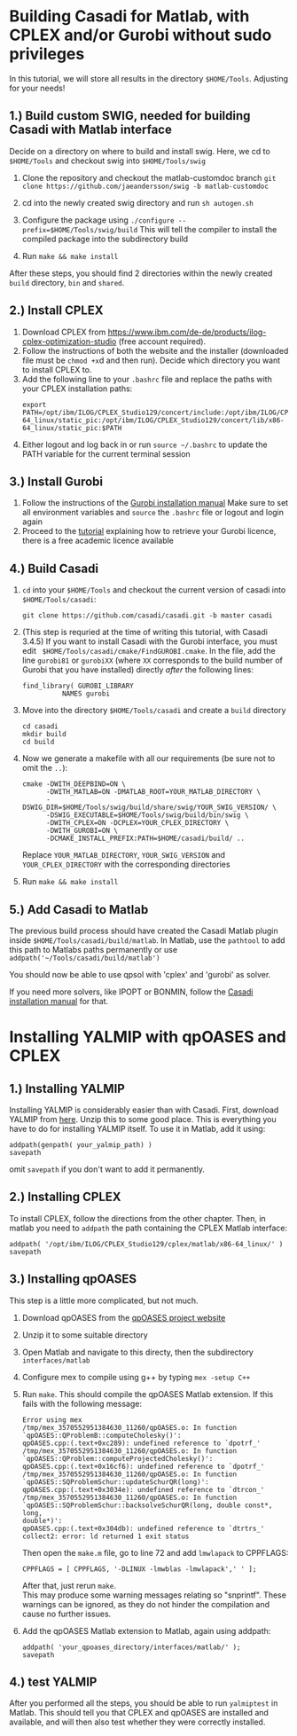 
# Building Casadi for Matlab, with CPLEX and/or Gurobi without sudo privileges

In this tutorial, we will store all results in the directory `$HOME/Tools`. Adjusting for your needs!
## 1.) Build custom SWIG, needed for building Casadi with Matlab interface

Decide on a directory on where to build and install swig. Here, we cd to `$HOME/Tools` and checkout swig into `$HOME/Tools/swig`

1.	Clone the repository and checkout the matlab-customdoc branch 
	`git clone https://github.com/jaeandersson/swig -b matlab-customdoc`

2.	cd into the newly created swig directory and run `sh autogen.sh`

3. 	Configure the package using `./configure --prefix=$HOME/Tools/swig/build`
	This will tell the compiler to install the compiled package into the subdirectory build

4.	Run `make && make install`

After these steps, you should find 2 directories within the newly created `build` directory, `bin` and `shared`.

## 2.) Install CPLEX

1.	Download CPLEX from https://www.ibm.com/de-de/products/ilog-cplex-optimization-studio (free account required).
2.	Follow the instructions of both the website and the installer (downloaded file must be `chmod +x`d and then run).
	Decide which directory you want to install CPLEX to.
3.	Add the following line to your `.bashrc` file and replace the paths with your CPLEX installation paths:
	~~~	
	export PATH=/opt/ibm/ILOG/CPLEX_Studio129/concert/include:/opt/ibm/ILOG/CPLEX_Studio129/cplex/include:/opt/ibm/ILOG/CPLEX_Studio129/cplex/lib/x86-64_linux/static_pic:/opt/ibm/ILOG/CPLEX_Studio129/concert/lib/x86-64_linux/static_pic:$PATH
	~~~
4. 	Either logout and log back in or run `source ~/.bashrc` to update the PATH variable for the current terminal session

## 3.) Install Gurobi
1.	Follow the instructions of the [Gurobi installation manual](http://www.gurobi.com/documentation/8.1/quickstart_linux/software_installation_guid.html#section:Installation)
	Make sure to set all environment variables and `source` the `.bashrc` file or logout and login again
2. 	Proceed to the [tutorial](http://www.gurobi.com/documentation/8.1/quickstart_linux/retrieving_and_setting_up_.html#section:RetrieveLicense) explaining how to retrieve your Gurobi licence, there is a free academic licence available

## 4.) Build Casadi

1.	`cd` into your `$HOME/Tools` and checkout the current version of casadi into `$HOME/Tools/casadi`:
	~~~	
	git clone https://github.com/casadi/casadi.git -b master casadi
	~~~

2.	(This step is requried at the time of writing this tutorial, with Casadi 3.4.5) If you want to install Casadi with the Gurobi interface, you must edit ` $HOME/Tools/casadi/cmake/FindGUROBI.cmake`. In the file, add the line `gurobi81` or `gurobiXX` (where `XX` corresponds to the build number of Gurobi that you have installed) directly _after_ the following lines:
	~~~
	find_library( GUROBI_LIBRARY 
              NAMES gurobi
	~~~

3.	Move into the directory `$HOME/Tools/casadi` and create a `build` directory
	~~~
	cd casadi
	mkdir build
	cd build
	~~~
4.	Now we generate a makefile with all our requirements (be sure not to omit the `..`):
	~~~
	cmake -DWITH_DEEPBIND=ON \
	      -DWITH_MATLAB=ON -DMATLAB_ROOT=YOUR_MATLAB_DIRECTORY \
	      -DSWIG_DIR=$HOME/Tools/swig/build/share/swig/YOUR_SWIG_VERSION/ \
	      -DSWIG_EXECUTABLE=$HOME/Tools/swig/build/bin/swig \
	      -DWITH_CPLEX=ON -DCPLEX=YOUR_CPLEX_DIRECTORY \
	      -DWITH_GUROBI=ON \
	      -DCMAKE_INSTALL_PREFIX:PATH=$HOME/casadi/build/ ..
	~~~

	Replace `YOUR_MATLAB_DIRECTORY`, `YOUR_SWIG_VERSION` and `YOUR_CPLEX_DIRECTORY` with the corresponding directories

5.	Run `make && make install`

## 5.) Add Casadi to Matlab
The previous build process should have created the Casadi Matlab plugin inside `$HOME/Tools/casadi/build/matlab`. In Matlab, use the `pathtool` to add this path to Matlabs paths permanently or use `addpath('~/Tools/casadi/build/matlab')`

You should now be able to use qpsol with 'cplex' and 'gurobi' as solver.

If you need more solvers, like IPOPT or BONMIN, follow the [Casadi installation manual](https://github.com/casadi/casadi/wiki/InstallationLinux) for that.

# Installing YALMIP with qpOASES and CPLEX

## 1.) Installing YALMIP
Installing YALMIP is considerably easier than with Casadi.
First, download YALMIP from [here](https://github.com/yalmip/yalmip/archive/master.zip). Unzip this to some good place.
This is everything you have to do for installing YALMIP itself.
To use it in Matlab, add it using:
~~~
addpath(genpath( your_yalmip_path) )
savepath
~~~
omit `savepath` if you don't want to add it permanently.

## 2.) Installing CPLEX
To install CPLEX, follow the directions from the other chapter.
Then, in matlab you need to `addpath` the path containing the CPLEX Matlab interface:
~~~
addpath( '/opt/ibm/ILOG/CPLEX_Studio129/cplex/matlab/x86-64_linux/' )
savepath
~~~

## 3.) Installing qpOASES
This step is a little more complicated, but not much.
1.	Download qpOASES from the [qpOASES project website](http://www.qpoases.org/go/release)
2.	Unzip it to some suitable directory
3.	Open Matlab and navigate to this directy, then the subdirectory `interfaces/matlab`
4.	Configure mex to compile using g++ by typing `mex -setup C++`
5.	Run `make`. This should compile the qpOASES Matlab extension. If this fails with the following message:
	~~~
	Error using mex
	/tmp/mex_3570552951384630_11260/qpOASES.o: In function
	`qpOASES::QProblemB::computeCholesky()':
	qpOASES.cpp:(.text+0xc289): undefined reference to `dpotrf_'
	/tmp/mex_3570552951384630_11260/qpOASES.o: In function
	`qpOASES::QProblem::computeProjectedCholesky()':
	qpOASES.cpp:(.text+0x16cf6): undefined reference to `dpotrf_'
	/tmp/mex_3570552951384630_11260/qpOASES.o: In function
	`qpOASES::SQProblemSchur::updateSchurQR(long)':
	qpOASES.cpp:(.text+0x3034e): undefined reference to `dtrcon_'
	/tmp/mex_3570552951384630_11260/qpOASES.o: In function
	`qpOASES::SQProblemSchur::backsolveSchurQR(long, double const*, long,
	double*)':
	qpOASES.cpp:(.text+0x304db): undefined reference to `dtrtrs_'
	collect2: error: ld returned 1 exit status 
	~~~
	Then open the `make.m` file, go to line 72 and add `lmwlapack` to CPPFLAGS:
	~~~
	CPPFLAGS = [ CPPFLAGS, '-DLINUX -lmwblas -lmwlapack',' ' ];
	~~~

	After that, just rerun `make`.  
	This may produce some warning messages relating so "snprintf". These warnings can be ignored, as they do not hinder the 	compilation and cause no further issues.
6.	Add the qpOASES Matlab extension to Matlab, again using addpath:
	~~~
	addpath( 'your_qpoases_directory/interfaces/matlab/' );
	savepath
	~~~

## 4.) test YALMIP
After you performed all the steps, you should be able to run `yalmiptest` in Matlab. This should tell you that CPLEX and qpOASES are installed and available, and will then also test whether they were correctly installed.
